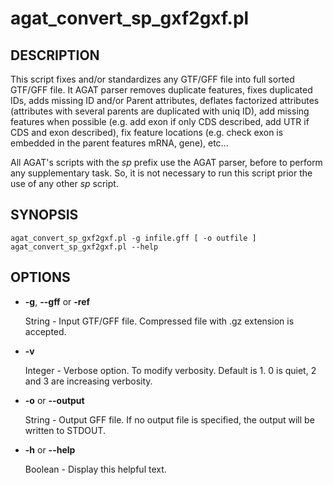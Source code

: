 # agat\_convert\_sp\_gxf2gxf.pl

## DESCRIPTION

This script fixes and/or standardizes any GTF/GFF file into full sorted GTF/GFF file.
It AGAT parser removes duplicate features, fixes duplicated IDs, adds missing ID and/or Parent attributes,
deflates factorized attributes (attributes with several parents are duplicated with uniq ID),
add missing features when possible (e.g. add exon if only CDS described, add UTR if CDS and exon described),
fix feature locations (e.g. check exon is embedded in the parent features mRNA, gene), etc...

All AGAT's scripts with the _sp_ prefix use the AGAT parser, before to perform any supplementary task.
So, it is not necessary to run this script prior the use of any other _sp_ script.

## SYNOPSIS

```
agat_convert_sp_gxf2gxf.pl -g infile.gff [ -o outfile ]
agat_convert_sp_gxf2gxf.pl --help
```

## OPTIONS

- **-g**, **--gff** or **-ref**

    String - Input GTF/GFF file. Compressed file with .gz extension is accepted.

- **-v**

    Integer - Verbose option. To modify verbosity. Default is 1. 0 is quiet, 2 and 3 are increasing verbosity.

- **-o** or **--output**

    String - Output GFF file.  If no output file is specified, the output will be
    written to STDOUT.

- **-h** or **--help**

    Boolean - Display this helpful text.

